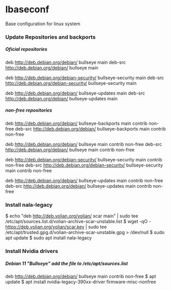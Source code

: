 # lbaseconf
Base configuration for linux system

### Update Repositories and backports

##### Oficial repositories

deb http://deb.debian.org/debian/ bullseye main 
deb-src http://deb.debian.org/debian/ bullseye main 

deb http://deb.debian.org/debian-security/ bullseye-security main 
deb-src http://deb.debian.org/debian-security/ bullseye-security main 

deb http://deb.debian.org/debian/ bullseye-updates main 
deb-src http://deb.debian.org/debian/ bullseye-updates main 

##### non-free repositories

deb http://deb.debian.org/debian/ bullseye-backports main contrib non-free 
deb-src http://deb.debian.org/debian/ bullseye-backports main contrib non-free 

deb http://deb.debian.org/debian/ bullseye main contrib non-free 
deb-src http://deb.debian.org/debian/ bullseye main contrib non-free 

deb http://deb.debian.org/debian-security/ bullseye-security main contrib non-free 
deb-src http://deb.debian.org/debian-security/ bullseye-security main contrib non-free 

deb http://deb.debian.org/debian/ bullseye-updates main contrib non-free 
deb-src http://deb.debian.org/debian/ bullseye-updates main contrib non-free

### Install nala-legacy

$ echo "deb http://deb.volian.org/volian/ scar main" | sudo tee /etc/apt/sources.list.d/volian-archive-scar-unstable.list
$ wget -qO - https://deb.volian.org/volian/scar.key | sudo tee /etc/apt/trusted.gpg.d/volian-archive-scar-unstable.gpg > /dev/null
$ sudo apt update
$ sudo apt install nala-legacy

### Install Nvidia drivers

##### Debian 11 "Bullseye" add the file to /etc/apt/sources.list

deb http://deb.debian.org/debian/ bullseye main contrib non-free
$ apt update
$ apt install nvidia-legacy-390xx-driver firmware-misc-nonfree

